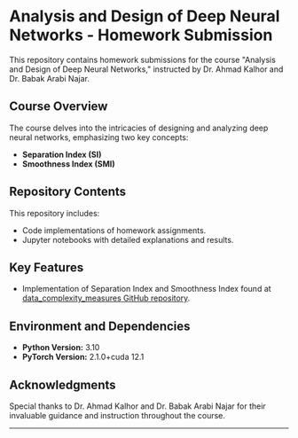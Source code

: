 
# Analysis and Design of Deep Neural Networks - Homework Submission

This repository contains homework submissions for the course "Analysis and Design of Deep Neural Networks," instructed by Dr. Ahmad Kalhor and Dr. Babak Arabi Najar. 
## Course Overview

The course delves into the intricacies of designing and analyzing deep neural networks, emphasizing two key concepts:
- **Separation Index (SI)** 
- **Smoothness Index (SMI)** 

## Repository Contents

This repository includes:
- Code implementations of homework assignments.
- Jupyter notebooks with detailed explanations and results.

## Key Features

- Implementation of Separation Index and Smoothness Index found at [data_complexity_measures GitHub repository](https://github.com/Arhosseini77/data_complexity_measures).

## Environment and Dependencies

- **Python Version:** 3.10
- **PyTorch Version:** 2.1.0+cuda 12.1


## Acknowledgments

Special thanks to Dr. Ahmad Kalhor and Dr. Babak Arabi Najar for their invaluable guidance and instruction throughout the course.

---

